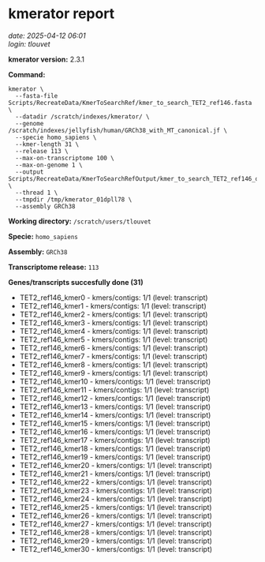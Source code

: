 # kmerator report
*date: 2025-04-12 06:01*  
*login: tlouvet*

**kmerator version:** 2.3.1

**Command:**

```
kmerator \
  --fasta-file Scripts/RecreateData/KmerToSearchRef/kmer_to_search_TET2_ref146.fasta \
  --datadir /scratch/indexes/kmerator/ \
  --genome /scratch/indexes/jellyfish/human/GRCh38_with_MT_canonical.jf \
  --specie homo_sapiens \
  --kmer-length 31 \
  --release 113 \
  --max-on-transcriptome 100 \
  --max-on-genome 1 \
  --output Scripts/RecreateData/KmerToSearchRefOutput/kmer_to_search_TET2_ref146_output \
  --thread 1 \
  --tmpdir /tmp/kmerator_01dpll78 \
  --assembly GRCh38
```

**Working directory:** `/scratch/users/tlouvet`

**Specie:** `homo_sapiens`

**Assembly:** `GRCh38`

**Transcriptome release:** `113`

**Genes/transcripts succesfully done (31)**

- TET2_ref146_kmer0 - kmers/contigs: 1/1 (level: transcript)
- TET2_ref146_kmer1 - kmers/contigs: 1/1 (level: transcript)
- TET2_ref146_kmer2 - kmers/contigs: 1/1 (level: transcript)
- TET2_ref146_kmer3 - kmers/contigs: 1/1 (level: transcript)
- TET2_ref146_kmer4 - kmers/contigs: 1/1 (level: transcript)
- TET2_ref146_kmer5 - kmers/contigs: 1/1 (level: transcript)
- TET2_ref146_kmer6 - kmers/contigs: 1/1 (level: transcript)
- TET2_ref146_kmer7 - kmers/contigs: 1/1 (level: transcript)
- TET2_ref146_kmer8 - kmers/contigs: 1/1 (level: transcript)
- TET2_ref146_kmer9 - kmers/contigs: 1/1 (level: transcript)
- TET2_ref146_kmer10 - kmers/contigs: 1/1 (level: transcript)
- TET2_ref146_kmer11 - kmers/contigs: 1/1 (level: transcript)
- TET2_ref146_kmer12 - kmers/contigs: 1/1 (level: transcript)
- TET2_ref146_kmer13 - kmers/contigs: 1/1 (level: transcript)
- TET2_ref146_kmer14 - kmers/contigs: 1/1 (level: transcript)
- TET2_ref146_kmer15 - kmers/contigs: 1/1 (level: transcript)
- TET2_ref146_kmer16 - kmers/contigs: 1/1 (level: transcript)
- TET2_ref146_kmer17 - kmers/contigs: 1/1 (level: transcript)
- TET2_ref146_kmer18 - kmers/contigs: 1/1 (level: transcript)
- TET2_ref146_kmer19 - kmers/contigs: 1/1 (level: transcript)
- TET2_ref146_kmer20 - kmers/contigs: 1/1 (level: transcript)
- TET2_ref146_kmer21 - kmers/contigs: 1/1 (level: transcript)
- TET2_ref146_kmer22 - kmers/contigs: 1/1 (level: transcript)
- TET2_ref146_kmer23 - kmers/contigs: 1/1 (level: transcript)
- TET2_ref146_kmer24 - kmers/contigs: 1/1 (level: transcript)
- TET2_ref146_kmer25 - kmers/contigs: 1/1 (level: transcript)
- TET2_ref146_kmer26 - kmers/contigs: 1/1 (level: transcript)
- TET2_ref146_kmer27 - kmers/contigs: 1/1 (level: transcript)
- TET2_ref146_kmer28 - kmers/contigs: 1/1 (level: transcript)
- TET2_ref146_kmer29 - kmers/contigs: 1/1 (level: transcript)
- TET2_ref146_kmer30 - kmers/contigs: 1/1 (level: transcript)
